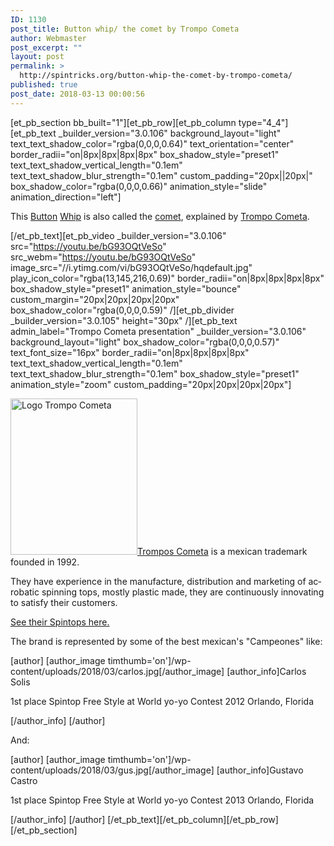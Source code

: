 ```yaml
---
ID: 1130
post_title: Button whip/ the comet by Trompo Cometa
author: Webmaster
post_excerpt: ""
layout: post
permalink: >
  http://spintricks.org/button-whip-the-comet-by-trompo-cometa/
published: true
post_date: 2018-03-13 00:00:56
---
```

[et_pb_section bb_built="1"][et_pb_row][et_pb_column type="4_4"][et_pb_text _builder_version="3.0.106" background_layout="light" text_text_shadow_color="rgba(0,0,0,0.64)" text_orientation="center" border_radii="on|8px|8px|8px|8px" box_shadow_style="preset1" text_text_shadow_vertical_length="0.1em" text_text_shadow_blur_strength="0.1em" custom_padding="20px||20px|" box_shadow_color="rgba(0,0,0,0.66)" animation_style="slide" animation_direction="left"]

This <a href="/tag/button">Button</a> <a href="/tag/whip">Whip</a> is also called the <a href="/tag/comet">comet</a>, explained by <a href="http://www.tromposcometa.com.mx/">Trompo Cometa</a>.

[/et_pb_text][et_pb_video _builder_version="3.0.106" src="https://youtu.be/bG93OQtVeSo" src_webm="https://youtu.be/bG93OQtVeSo" image_src="//i.ytimg.com/vi/bG93OQtVeSo/hqdefault.jpg" play_icon_color="rgba(13,145,216,0.69)" border_radii="on|8px|8px|8px|8px" box_shadow_style="preset1" animation_style="bounce" custom_margin="20px|20px|20px|20px" box_shadow_color="rgba(0,0,0,0.59)" /][et_pb_divider _builder_version="3.0.105" height="30px" /][et_pb_text admin_label="Trompo Cometa presentation" _builder_version="3.0.106" background_layout="light" box_shadow_color="rgba(0,0,0,0.57)" text_font_size="16px" border_radii="on|8px|8px|8px|8px" text_text_shadow_vertical_length="0.1em" text_text_shadow_blur_strength="0.1em" box_shadow_style="preset1" animation_style="zoom" custom_padding="20px|20px|20px|20px"]

<span id="result_box" class="" lang="en"><span class=""><a href="http://www.tromposcometa.com.mx/"><img class="alignleft size-thumbnail wp-image-1065" src="http://spintricks.org/wp-content/uploads/2018/03/logo_cometa-203x250.png" alt="Logo Trompo Cometa" width="203" height="250" />Trompos Cometa</a> is a mexican trademark founded in 1992.</span></span>

<span id="result_box" class="" lang="en"><span class="">They have experience in the manufacture, distribution and marketing of acrobatic spinning tops, mostly plastic made, they are continuously innovating to satisfy their customers.</span></span>

<a href="/?post_type=project&amp;p=1067">See their Spintops here.</a>

The brand is represented by some of the best mexican's "Campeones" like:

[author] [author_image timthumb='on']/wp-content/uploads/2018/03/carlos.jpg[/author_image] [author_info]Carlos Solis

1st place Spintop Free Style at World yo-yo Contest 2012
Orlando, Florida

[/author_info] [/author]

And:

[author] [author_image timthumb='on']/wp-content/uploads/2018/03/gus.jpg[/author_image] [author_info]Gustavo Castro

1st place Spintop Free Style at World yo-yo Contest 2013
Orlando, Florida

[/author_info] [/author] [/et_pb_text][/et_pb_column][/et_pb_row][/et_pb_section]